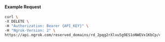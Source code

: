 <!-- Code generated for API Clients. DO NOT EDIT. -->

#### Example Request

```bash
curl \
-X DELETE \
-H "Authorization: Bearer {API_KEY}" \
-H "Ngrok-Version: 2" \
https://api.ngrok.com/reserved_domains/rd_2pqg2rXlvu5g9ES1oNWEVx1KbCp/certificate_management_policy
```
